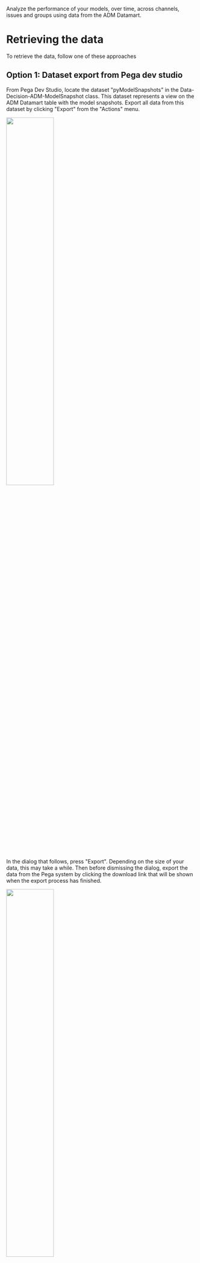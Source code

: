 Analyze the performance of your models, over time, across channels, issues and groups using data from the ADM Datamart.

# Retrieving the data

To retrieve the data, follow one of these approaches

## Option 1: Dataset export from Pega dev studio

From Pega Dev Studio, locate the dataset "pyModelSnapshots" in the Data-Decision-ADM-ModelSnapshot class. This dataset represents a view on the ADM Datamart table with the model snapshots. Export all data from this dataset by clicking "Export" from the "Actions" menu.

<img src="/pegasystems/cdh-datascientist-tools/blob/master/images/pega_export_adm_models.png" width="50%">

In the dialog that follows, press "Export". Depending on the size of your data, this may take a while. Then before dismissing the dialog, export the data from the Pega system by clicking the download link that will be shown when the export process has finished.

<img src="/pegasystems/cdh-datascientist-tools/blob/master/images/pega_export_dialog.png" width="50%">

The data will be stored in the download location of your browser in the standard Pega dataset export format: zipped, multi-line JSON. You can unzip and load this manually, but we have some utilities in `cdhtools` that make this easier for you.

Repeat the steps for the predictor data, which is stored in a separate table. You typically want both tables, although this is not mandatory. Many of the standard plot functions will require both to be present.

|Data|Class|Dataset|Table|
|---|---|---|---|
|Model Snapshots|Data-Decision-ADM-ModelSnapshot|pyModelSnapshots|PR_DATA_DM_ADMMART_MDL_FACT|
|Predictor Snapshots|Data-Decision-ADM-PredictorBinningSnapshot|pyADMPredictorSnapshots|PR_DATA_DM_ADMMART_PRED|

See (https://docs.pega.com/decision-management-reference-materials/database-tables-monitoring-models) for more information.

### R

In the `cdhtools` library, use the [ADMDatamart](https://pegasystems.github.io/cdh-datascientist-tools/reference/ADMDatamart.html) function to load the ADM Datamart data. This function reads data, drops Pega-internal fields, standardizes the field names and performs other cleanup activities. In addition to dataset exports it can also read CSV, parquet and many other formats.

There also is a generic method to read any dataset (and which will not perform any of these cleanup activities): [readDSExport](https://pegasystems.github.io/cdh-datascientist-tools/reference/readDSExport.html).

In both functions you can omit the timestamp of the Pega file and it will always take the latest version of the file in the specified location. This is very convenient when you do multiple exports from Pega, so it always takes the latest export.

```r
dm <- ADMDatamart(folder = "~/Downloads")
```

### Python

For Python use the files from the GitHub repository directly. There is a utility function `readDSExport` in `cdh_utils.py` in the python folder.

```python
from ADMDatamart import ADMDatamart
dm = ADMDatamart("/data")
```

## Option 2: Export only selected models from Pega

This is like the first option, however now instead of including the full model / predictor tables you only select the models and predictors that you are interested in.

1. Create a dataflow on **Data-Decision-ADM-ModelSnapshot**
2. Source the dataflow with the **pyModelSnapshots** dataset
3. Insert a Filter shape after the source dataset to filter on the models of interest. If you filter by rule that would be a condition on **.pyConfigurationName**.
4. Create a Cassandra dataset as the destination. The keys the system shows when saving it (model ID, snapshot time, application) are fine.

That's it for the model data. Run this dataflow and export the destination dataset, then follow the steps from option 1 to load them in your R or Python environment.

For the predictor data you can follow the exact same pattern. However that would require you to know the ModelID's, so it is preferable to piggy-back on the model data you exported and let the system figure out which ModelID's to use.

1. Go back to your model data flow and make the destination abstract
2. Source the predictor flow with the **pyADMPredictorSnapshots** dataset
3. Instead of a filter like we did for the model data, use a Compose shape, and compose with the dataflow you created in the first steps
4. Add a dummy property to hold the model data (single page property of class **Data-Decision-ADM-ModelSnapshot**)
5. Condition is **pyModelID** is the same on both
6. Destination is a custom Cassandra dataset like before



## Option 3: Manual table export from database

The table with the model snapshots is `PR_DATA_DM_DATAMART_MDL_FACT`. You can export this using your favourite database tool. Optionally leave out Pega internal fields (starting with pz/px) and the (large) raw model data field (pymodeldata). 

<img src="/pegasystems/cdh-datascientist-tools/blob/master/images/pega_db_models.png" width="50%">

When exporting as a CSV be careful:
* Include a header with the names
* Make sure the column separator does not interfere with characters in the fields - a comma is not safe, the pipe character | is often a better choice
* If possible use double quotes around symbolic values

Then read the resulting file into R or Python and go from there. Date/time fields (only pySnapshotTime) really matters often needs attention when reading the CSV. The R ADMDatamart function has options for preprocessing in which this can be specified.

### R

```r
dm <- ADMDatamart("models.csv", "preds.csv", folder="adm")
```

### Python

(TODO)

# Example analysis

## R

Now the data is retrieved, it is easy to create plots. The library provides several plots (see plot* functions in the [help](https://pegasystems.github.io/cdh-datascientist-tools/reference/index.html)), although it is easy enough to construct your own (see source of [plots.R](https://github.com/pegasystems/cdh-datascientist-tools/blob/master/r/R/plots.R) for inspiration).

```r
library(cdhtools)
library(data.table)
library(ggplot2)
library(colorspace)

plotPerformanceSuccessRateBubbleChart(dm, facets = c("Channel","Issue")) +
   scale_color_discrete_divergingx()
```
<img src="/pegasystems/cdh-datascientist-tools/blob/master/images/datamartplot1.png" width="50%">
